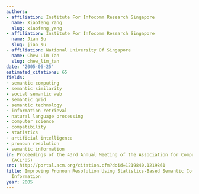 ```yaml
---
authors:
- affiliation: Institute For Infocomm Research Singapore
  name: Xiaofeng Yang
  slug: xiaofeng_yang
- affiliation: Institute For Infocomm Research Singapore
  name: Jian Su
  slug: jian_su
- affiliation: National University Of Singapore
  name: Chew Lim Tan
  slug: chew_lim_tan
date: '2005-06-25'
estimated_citations: 65
fields:
- semantic computing
- semantic similarity
- social semantic web
- semantic grid
- semantic technology
- information retrieval
- natural language processing
- computer science
- compatibility
- statistics
- artificial intelligence
- pronoun resolution
- semantic information
in: Proceedings of the 43rd Annual Meeting of the Association for Computational Linguistics
  (ACL'05)
src: http://portal.acm.org/citation.cfm?doid=1219840.1219861
title: Improving Pronoun Resolution Using Statistics-Based Semantic Compatibility
  Information
year: 2005
---
```

